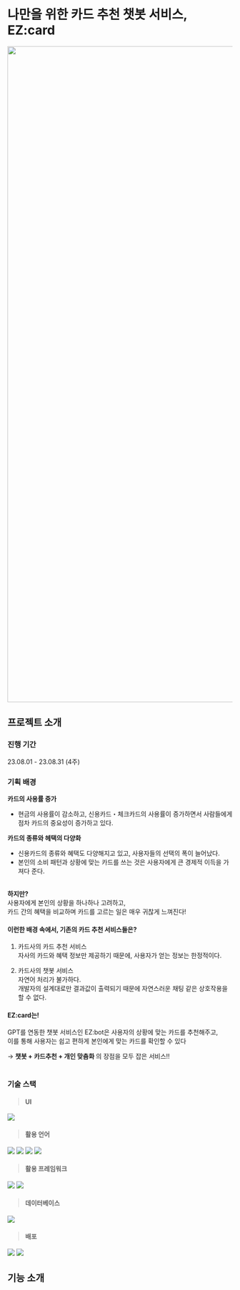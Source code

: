 # 나만을 위한 카드 추천 챗봇 서비스, EZ:card
<p align="center"><img width="1470" alt="로고" src="https://github.com/EZ-card/EZ-Backend/assets/77954741/a8017f06-f820-4624-a4cf-2b38086ae14f"></p>

## 프로젝트 소개
### 진행 기간
23.08.01 - 23.08.31 (4주) <br>

### 기획 배경
<strong>카드의 사용률 증가 </strong>
- 현금의 사용률이 감소하고, 신용카드・체크카드의 사용률이 증가하면서 사람들에게 점차 카드의 중요성이 증가하고 있다. <br>

<strong>카드의 종류와 헤택의 다양화</strong>
- 신용카드의 종류와 혜택도 다양해지고 있고, 사용자들의 선택의 폭이 늘어났다. <br>
- 본인의 소비 패턴과 상황에 맞는 카드를 쓰는 것은 사용자에게 큰 경제적 이득을 가져다 준다.<br><br>

<strong>하지만?</strong><br>
사용자에게 본인의 상황을 하나하나 고려하고, <br>
카드 간의 혜택을 비교하며 카드를 고르는 일은 매우 귀찮게 느껴진다!<br>

#### 이런한 배경 속에서, 기존의 카드 추천 서비스들은?
1. 카드사의 카드 추천 서비스 <br>
자사의 카드와 혜택 정보만 제공하기 때문에, 사용자가 얻는 정보는 한정적이다.

2. 카드사의 챗봇 서비스 <br>
자연어 처리가 불가하다. <br>
개발자의 설계대로만 결과값이 출력되기 때문에 자연스러운 채팅 같은 상호작용을 할 수 없다.

#### EZ:card는!
GPT를 연동한 챗봇 서비스인 EZ:bot은 사용자의 상황에 맞는 카드를 추천해주고,<br>
이를 통해 사용자는 쉽고 편하게 본인에게 맞는 카드를 확인할 수 있다

→ <strong> 챗봇 + 카드추천 + 개인 맞춤화 </strong>의 장점을 모두 잡은 서비스!! <br><br>

### 기술 스택
> #### UI
<!-- figma -->
<img src="https://img.shields.io/badge/figma-F24E1E?style=for-the-badge&logo=figma&logoColor=white"> 

> #### 활용 언어
<!-- java, html, css, javascript-->
<img src="https://img.shields.io/badge/java-007396?style=for-the-badge&logo=openjdk&logoColor=white" /> <img src="https://img.shields.io/badge/html5-E34F26?style=for-the-badge&logo=html5&logoColor=white" /> <img src="https://img.shields.io/badge/css-1572B6?style=for-the-badge&logo=css3&logoColor=white" /> <img src="https://img.shields.io/badge/javascript-F7DF1E?style=for-the-badge&logo=javascript&logoColor=black" />

> #### 활용 프레임워크
<!-- react, springboot -->
<img src="https://img.shields.io/badge/react-61DAFB?style=for-the-badge&logo=react&logoColor=black" /> <img src="https://img.shields.io/badge/springboot-6DB33F?style=for-the-badge&logo=springboot&logoColor=white" />


> #### 데이터베이스
<!-- mysql -->
<img src="https://img.shields.io/badge/mysql-4479A1?style=for-the-badge&logo=mysql&logoColor=white" />

> #### 배포
<!-- ec2, rds -->
<img src="https://img.shields.io/badge/amazonec2-FF9900?style=for-the-badge&logo=amazonec2&logoColor=white" /> <img src="https://img.shields.io/badge/amazonrds-527FFF?style=for-the-badge&logo=amazonrds&logoColor=white" />


## 기능 소개
